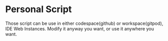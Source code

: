 # Personal Script
Those script can be use in either codespace(github) or workspace(gitpod), IDE Web Instances. Modify it anyway you want, or use it anywhere you want.